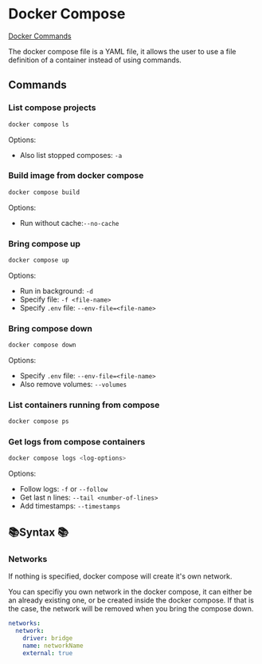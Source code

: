 # Docker Compose

[Docker Commands](Docker_Commands.md#docker-commands)

The docker compose file is a YAML file, it allows the user to use a file definition of a container instead of using commands.

## Commands

### List compose projects

```bash
docker compose ls
```

Options:

- Also list stopped composes: ``-a``

### Build image from docker compose

```bash
docker compose build
```

Options:

- Run without cache:`--no-cache`

### Bring compose up

```bash
docker compose up
```

Options:

- Run in background: ``-d``
- Specify file: ``-f <file-name>``
- Specify `.env` file: `--env-file=<file-name>`

### Bring compose down

```bash
docker compose down
```

Options:

- Specify `.env` file: `--env-file=<file-name>`
- Also remove volumes: ``--volumes``

### List containers running from compose

```bash
docker compose ps
```

### Get logs from compose containers

```bash
docker compose logs <log-options>
```

Options:

- Follow logs: `-f` or `--follow`
- Get last n lines: `--tail <number-of-lines>`
- Add timestamps: `--timestamps`
## 📚Syntax 📚

### Networks

If nothing is specified, docker compose will create it's own network.

You can specifiy you own network in the docker compose, it can either be an already existing one, or be created inside the docker compose.
If that is the case, the network will be removed when you bring the compose down.

```yaml
networks:
  network:
    driver: bridge
    name: networkName
    external: true
```

